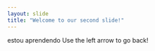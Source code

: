 ```yaml
---
layout: slide
title: "Welcome to our second slide!"
---
```

estou aprendendo
Use the left arrow to go back!
